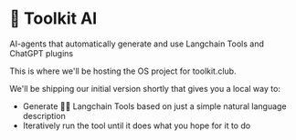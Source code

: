 # 🧰 Toolkit AI
AI-agents that automatically generate and use Langchain Tools and ChatGPT plugins

This is where we'll be hosting the OS project for toolkit.club. 

We'll be shipping our initial version shortly that gives you a local way to:
* Generate 🦜📎 Langchain Tools based on just a simple natural language description
* Iteratively run the tool until it does what you hope for it to do
